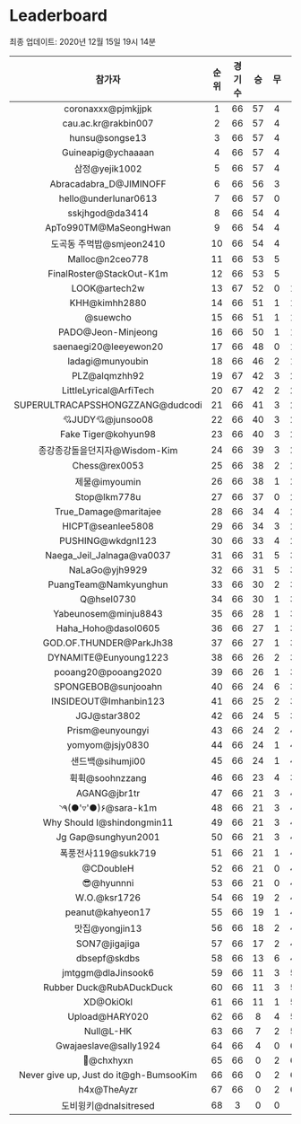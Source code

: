 # Leaderboard
최종 업데이트: 2020년 12월 15일 19시 14분




| 참가자 | 순위 | 경기수 | 승 | 무 | 패 | 승점 |
|:---:|:---:|:---:|:---:|:---:|:---:|:---:|
| coronaxxx@pjmkjjpk | 1 | 66 | 57 | 4 | 5 | 175 |
| cau.ac.kr@rakbin007 | 2 | 66 | 57 | 4 | 5 | 175 |
| hunsu@songse13 | 3 | 66 | 57 | 4 | 5 | 175 |
| Guineapig@ychaaaan | 4 | 66 | 57 | 4 | 5 | 175 |
| 삼정@yejik1002 | 5 | 66 | 57 | 4 | 5 | 175 |
| Abracadabra_D@JIMINOFF | 6 | 66 | 56 | 3 | 7 | 171 |
| hello@underlunar0613 | 7 | 66 | 57 | 0 | 9 | 171 |
| sskjhgod@da3414 | 8 | 66 | 54 | 4 | 8 | 166 |
| ApTo990TM@MaSeongHwan | 9 | 66 | 54 | 4 | 8 | 166 |
| 도곡동 주먹밥@smjeon2410 | 10 | 66 | 54 | 4 | 8 | 166 |
| Malloc@n2ceo778 | 11 | 66 | 53 | 5 | 8 | 164 |
| FinalRoster@StackOut-K1m | 12 | 66 | 53 | 5 | 8 | 164 |
| LOOK@artech2w | 13 | 67 | 52 | 0 | 15 | 156 |
| KHH@kimhh2880 | 14 | 66 | 51 | 1 | 14 | 154 |
| @suewcho | 15 | 66 | 51 | 1 | 14 | 154 |
| PADO@Jeon-Minjeong | 16 | 66 | 50 | 1 | 15 | 151 |
| saenaegi20@leeyewon20 | 17 | 66 | 48 | 0 | 18 | 144 |
| ladagi@munyoubin | 18 | 66 | 46 | 2 | 18 | 140 |
| PLZ@alqmzhh92 | 19 | 67 | 42 | 3 | 22 | 129 |
| LittleLyrical@ArfiTech | 20 | 67 | 42 | 2 | 23 | 128 |
| SUPERULTRACAPSSHONGZZANG@dudcodi | 21 | 66 | 41 | 3 | 22 | 126 |
| 💘JUDY💘@junsoo08 | 22 | 66 | 40 | 3 | 23 | 123 |
| Fake Tiger@kohyun98 | 23 | 66 | 40 | 3 | 23 | 123 |
| 종강종강돌을던지자@Wisdom-Kim | 24 | 66 | 39 | 3 | 24 | 120 |
| Chess@rex0053 | 25 | 66 | 38 | 2 | 26 | 116 |
| 제물@imyoumin | 26 | 66 | 38 | 1 | 27 | 115 |
| Stop@lkm778u | 27 | 66 | 37 | 0 | 29 | 111 |
| True_Damage@maritajee | 28 | 66 | 34 | 4 | 28 | 106 |
| HICPT@seanlee5808 | 29 | 66 | 34 | 3 | 29 | 105 |
| PUSHING@wkdgnl123 | 30 | 66 | 33 | 4 | 29 | 103 |
| Naega_Jeil_Jalnaga@va0037 | 31 | 66 | 31 | 5 | 30 | 98 |
| NaLaGo@yjh9929 | 32 | 66 | 31 | 5 | 30 | 98 |
| PuangTeam@Namkyunghun | 33 | 66 | 30 | 2 | 34 | 92 |
| Q@hsel0730 | 34 | 66 | 30 | 1 | 35 | 91 |
| Yabeunosem@minju8843 | 35 | 66 | 28 | 1 | 37 | 85 |
| Haha_Hoho@dasol0605 | 36 | 66 | 27 | 1 | 38 | 82 |
| GOD.OF.THUNDER@ParkJh38 | 37 | 66 | 27 | 1 | 38 | 82 |
| DYNAMITE@Eunyoung1223 | 38 | 66 | 26 | 2 | 38 | 80 |
| pooang20@pooang2020 | 39 | 66 | 26 | 1 | 39 | 79 |
| SPONGEBOB@sunjooahn | 40 | 66 | 24 | 6 | 36 | 78 |
| INSIDEOUT@Imhanbin123 | 41 | 66 | 25 | 2 | 39 | 77 |
| JGJ@star3802 | 42 | 66 | 24 | 5 | 37 | 77 |
| Prism@eunyoungyi | 43 | 66 | 24 | 2 | 40 | 74 |
| yomyom@jsjy0830 | 44 | 66 | 24 | 1 | 41 | 73 |
| 샌드백@sihumji00 | 45 | 66 | 24 | 1 | 41 | 73 |
| 휙휙@soohnzzang | 46 | 66 | 23 | 4 | 39 | 73 |
| AGANG@jbr1tr | 47 | 66 | 21 | 3 | 42 | 66 |
| ◝٩(●'▿'●)۶@sara-k1m | 48 | 66 | 21 | 3 | 42 | 66 |
| Why Should I@shindongmin11 | 49 | 66 | 21 | 3 | 42 | 66 |
| Jg Gap@sunghyun2001 | 50 | 66 | 21 | 3 | 42 | 66 |
| 폭풍전사119@sukk719 | 51 | 66 | 21 | 1 | 44 | 64 |
| @CDoubleH | 52 | 66 | 21 | 0 | 45 | 63 |
| 😎@hyunnni | 53 | 66 | 21 | 0 | 45 | 63 |
| W.O.@ksr1726 | 54 | 66 | 19 | 2 | 45 | 59 |
| peanut@kahyeon17 | 55 | 66 | 19 | 1 | 46 | 58 |
| 맛집@yongjin13 | 56 | 66 | 18 | 2 | 46 | 56 |
| SON7@jigajiga | 57 | 66 | 17 | 2 | 47 | 53 |
| dbsepf@skdbs | 58 | 66 | 13 | 6 | 47 | 45 |
| jmtggm@dlaJinsook6 | 59 | 66 | 11 | 3 | 52 | 36 |
| Rubber Duck@RubADuckDuck | 60 | 66 | 11 | 3 | 52 | 36 |
| XD@OkiOkl | 61 | 66 | 11 | 1 | 54 | 34 |
| Upload@HARY020 | 62 | 66 | 8 | 4 | 54 | 28 |
| Null@L-HK | 63 | 66 | 7 | 2 | 57 | 23 |
| Gwajaeslave@sally1924 | 64 | 66 | 4 | 0 | 62 | 12 |
| 👑@chxhyxn | 65 | 66 | 0 | 2 | 64 | 2 |
| Never give up, Just do it@gh-BumsooKim | 66 | 66 | 0 | 2 | 64 | 2 |
| h4x@TheAyzr | 67 | 66 | 0 | 2 | 64 | 2 |
| 도비윙키@dnalsitresed | 68 | 3 | 0 | 0 | 3 | 0 |